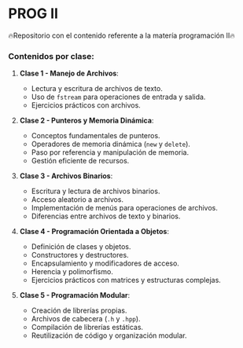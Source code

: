 # PROG II
🔥Repositorio con el contenido referente a la matería programación II🔥

### Contenidos por clase:

1. **Clase 1 - Manejo de Archivos**:
   - Lectura y escritura de archivos de texto.
   - Uso de `fstream` para operaciones de entrada y salida.
   - Ejercicios prácticos con archivos.
   
2. **Clase 2 - Punteros y Memoria Dinámica**:
   - Conceptos fundamentales de punteros.
   - Operadores de memoria dinámica (`new` y `delete`).
   - Paso por referencia y manipulación de memoria.
   - Gestión eficiente de recursos.

3. **Clase 3 - Archivos Binarios**:
   - Escritura y lectura de archivos binarios.
   - Acceso aleatorio a archivos.
   - Implementación de menús para operaciones de archivos.
   - Diferencias entre archivos de texto y binarios.

4. **Clase 4 - Programación Orientada a Objetos**:
   - Definición de clases y objetos.
   - Constructores y destructores.
   - Encapsulamiento y modificadores de acceso.
   - Herencia y polimorfismo.
   - Ejercicios prácticos con matrices y estructuras complejas.

5. **Clase 5 - Programación Modular**:
   - Creación de librerías propias.
   - Archivos de cabecera (`.h` y `.hpp`).
   - Compilación de librerías estáticas.
   - Reutilización de código y organización modular.
